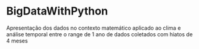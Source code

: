 # BigDataWithPython
Apresentação dos dados no contexto matemático aplicado ao clima e  análise temporal entre o range de 1 ano de dados coletados com hiatos de 4 meses
